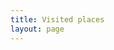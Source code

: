 ```yaml
---
title: Visited places
layout: page
---
```

<!-- I am envisioning an interactive visualization that can link time, location, photos, and other heterogeneous data in lieu of these static images.

## World
![World]({{ "/assets/images/misc/world.png" | absolute_url }}) -->
<!--
	China
	Japan
	Korea
	UK
	USA
-->

<!-- ## China
![China]({{ "/assets/images/misc/china.png" | absolute_url }}) -->
<!--
	Anhui
	Beijing
	Gansu
	Guangdong
	Guangxi
	Guizhou
	Hebei
	Heilongjiang
	Henan
	Hong Kong
	Hubei
	Hunan
	Inner Mongolia
	Jiangsu
	Jilin
	Liaoning
	Macao
	Qinghai
	Shaanxi
	Shandong
	Shanghai
	Shanxi
	Taiwan
	Tianjin
	Zhejiang
-->
	
<!-- ## USA
![USA]({{ "/assets/images/misc/usa.png" | absolute_url }}) -->
<!--
	Arizona
	California
	Connecticut
	Washington, DC
	Florida
	Georgia
	Hawaii
	Illinois
	Massachusetts
	Maryland
	Maine
	North Carolina
	New Hampshire
	New Jersey
	New Mexico
	Nevada
	New York
	Pennsylvania
	Puerto Rico
	Rhode Island
	Virginia
	Vermont
-->

<!-- - Where I've visited and when
- Add photos interactively
- Highlight cities/provinces/countries -->
